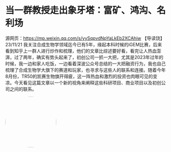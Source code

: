 # 当一群教授走出象牙塔：富矿、鸿沟、名利场
源网页：https://mp.weixin.qq.com/s/yySqpvdNpYaLkEb2XCAhiw
【导读饶】23/11/21 我关注合成生物学领域迄今已有5年，缘起本科时候的iGEM比赛，后来看到知乎上一群人进行炒作和梳理，他们的文章比综述要好看，看完让人热血澎湃，过了两年，确实有势头起来了，初创公司一抓一大把，尤其是2023年过年的时候，我一边和家人吃饭，一边看着深波公众号总结的一大把融资行为，我也自己梳理了合成生物学大旗下的赛道和玩家，也寻求与这些人的联系和连接。随着今年8月份，TR50的凯赛生物旗开得疲，这一阵热血和激烈的投资也肉眼可见的变凉。今天看见这篇文章以一个新的视角来阐释这些科研项目、商业项目以及初创公司之间的联系。

<img width="160px" style="border-radius: 50%" bor src="puppy.png">